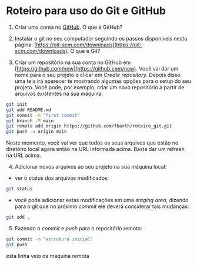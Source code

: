 # Roteiro para uso do Git e GitHub

1. Criar uma conta no [GitHub](https://github.com/). O que é GitHub?

2. Instalar o git no seu computador seguindo os passos disponíveis nesta página: [https://git-scm.com/downloads](https://git-scm.com/downloads). O que é Git? 

3. Criar um repositório na sua conta no GitHub em [https://github.com/new](https://github.com/new). Você vai dar um nome para o seu projeto e clicar em *Create repository*. Depois disso uma tela irá aparecer te mostrando algumas opções para o setup do seu projeto. Você pode, por exemplo, criar um novo repositório a partir de arquivos existentes na sua máquina: 

````bash
git init
git add README.md
git commit -m "first commit"
git branch -M main
git remote add origin https://github.com/fbarth/roteiro_git.git
git push -u origin main
````

Neste momento, você vai ver que todos os seus arquivos que estão no diretório local agora então na URL informada acima. Basta dar um refresh na URL acima. 

4. Adicionar novos arquivos ao seu projeto na sua máquina local:

* ver o status dos arquivos modificados:

````bash
git status
````

* você pode adicionar estas modificações em uma *staging area*, dizendo para o git que no próximo *commit* ele deverá considerar tais mudanças:

````bash
git add .
````

5. Fazendo o *commit* e *push* para o repositório remoto: 

````bash
git commit -m "estrutura inicial"
git push 
````

esta linha veio da maquina remota








